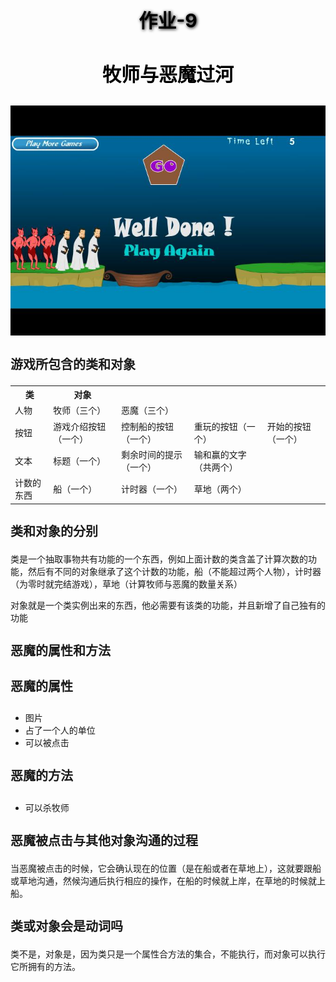 <h2 style="color:black;text-shadow:1px 1px 5px black;text-align:center;font-size:30px">作业-9</h2>

<h3 style="text-align:center;font-size:30px;color:black;">牧师与恶魔过河</h3>

<img src="images/hw9.1.jpg">

<h3 style="font-size:20px;"> 游戏所包含的类和对象</h3>    

<table>
    <tr>
    <th>类</th>
    <th>对象</th>
    </tr>
    <tr>
    <td>人物</td>
    <td>牧师（三个）</td>
    <td>恶魔（三个）</td>
    <tr>
    <td>按钮</td>
    <td>游戏介绍按钮（一个）</td>
    <td>控制船的按钮（一个）</td>
    <td>重玩的按钮（一个）</td>
    <td>开始的按钮（一个）</td>
    </tr>
    <tr>
    <td>文本</td>
    <td>标题（一个）</td>
    <td>剩余时间的提示（一个）</td>
    <td>输和赢的文字（共两个）</td>
    </tr>
    <tr>
    <td>计数的东西</td>
    <td>船（一个）</td>
    <td>计时器（一个）</td>
    <td>草地（两个）</td>
    </tr>
</table>

<h3 style="font-size:20px;"> 类和对象的分别</h3>
<p>类是一个抽取事物共有功能的一个东西，例如上面计数的类含盖了计算次数的功能，然后有不同的对象继承了这个计数的功能，船（不能超过两个人物），计时器（为零时就完结游戏），草地（计算牧师与恶魔的数量关系）</p>
<p>对象就是一个类实例出来的东西，他必需要有该类的功能，并且新增了自己独有的功能</p>

<h3 style="font-size:20px;"> 恶魔的属性和方法</h3>

<h4 style="font-size:20px;"> 恶魔的属性</h4>

<ul>
    <li>图片
    <li>占了一个人的单位
    <li>可以被点击
</ul> 

<h4 style="font-size:20px;"> 恶魔的方法</h4>

<ul>
    <li>可以杀牧师
</ul>

<h3 style="font-size:20px;"> 恶魔被点击与其他对象沟通的过程</h3>
<p>当恶魔被点击的时候，它会确认现在的位置（是在船或者在草地上），这就要跟船或草地沟通，然候沟通后执行相应的操作，在船的时候就上岸，在草地的时候就上船。</p>

<h3 style="font-size:20px;">类或对象会是动词吗</h3>
<p>类不是，对象是，因为类只是一个属性合方法的集合，不能执行，而对象可以执行它所拥有的方法。</p>
